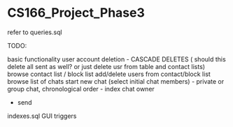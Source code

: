# CS166_Project_Phase3

refer to queries.sql 

TODO:

basic functionality
user account deletion - CASCADE DELETES ( should this delete all sent as well? or just delete usr from table and contact lists)
browse contact list / block list
add/delete users from contact/block list
browse list of chats
start new chat (select initial chat members) - private or group chat, chronological order - index
chat owner
- send

indexes.sql
GUI
triggers
